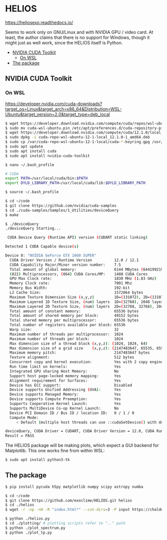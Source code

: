 # HELIOS

<https://heliosexo.readthedocs.io/>

Seems to work only on GNU/Linux and with NVIDIA GPU / video card. At least, the author claims that there is no support for Windows, though it might just as well work, since the HELIOS itself is Python.

<!-- MarkdownTOC -->

- [NVIDIA CUDA Toolkit](#nvidia-cuda-toolkit)
    - [On WSL](#on-wsl)
- [The package](#the-package)

<!-- /MarkdownTOC -->

## NVIDIA CUDA Toolkit

### On WSL

<https://developer.nvidia.com/cuda-downloads?target_os=Linux&target_arch=x86_64&Distribution=WSL-Ubuntu&target_version=2.0&target_type=deb_local>

``` sh
$ wget https://developer.download.nvidia.com/compute/cuda/repos/wsl-ubuntu/x86_64/cuda-wsl-ubuntu.pin
$ sudo mv cuda-wsl-ubuntu.pin /etc/apt/preferences.d/cuda-repository-pin-600
$ wget https://developer.download.nvidia.com/compute/cuda/12.1.0/local_installers/cuda-repo-wsl-ubuntu-12-1-local_12.1.0-1_amd64.deb
$ sudo dpkg -i cuda-repo-wsl-ubuntu-12-1-local_12.1.0-1_amd64.deb
$ sudo cp /var/cuda-repo-wsl-ubuntu-12-1-local/cuda-*-keyring.gpg /usr/share/keyrings/
$ sudo apt update
$ sudo apt install cuda
$ sudo apt install nvidia-cuda-toolkit
```

``` sh
$ nano ~/.bash_profile

# CUDA
export PATH=/usr/local/cuda/bin:$PATH
export DYLD_LIBRARY_PATH=/usr/local/cuda/lib:$DYLD_LIBRARY_PATH

$ source ~/.bash_profile
```

``` sh
$ cd ~/code
$ git clone https://github.com/nvidia/cuda-samples
$ cd ./cuda-samples/Samples/1_Utilities/deviceQuery
$ make

$ ./deviceQuery
./deviceQuery Starting...

 CUDA Device Query (Runtime API) version (CUDART static linking)

Detected 1 CUDA Capable device(s)

Device 0: "NVIDIA GeForce GTX 1660 SUPER"
  CUDA Driver Version / Runtime Version          12.0 / 12.1
  CUDA Capability Major/Minor version number:    7.5
  Total amount of global memory:                 6144 MBytes (6441992192 bytes)
  (022) Multiprocessors, (064) CUDA Cores/MP:    1408 CUDA Cores
  GPU Max Clock rate:                            1830 MHz (1.83 GHz)
  Memory Clock rate:                             7001 Mhz
  Memory Bus Width:                              192-bit
  L2 Cache Size:                                 1572864 bytes
  Maximum Texture Dimension Size (x,y,z)         1D=(131072), 2D=(131072, 65536), 3D=(16384, 16384, 16384)
  Maximum Layered 1D Texture Size, (num) layers  1D=(32768), 2048 layers
  Maximum Layered 2D Texture Size, (num) layers  2D=(32768, 32768), 2048 layers
  Total amount of constant memory:               65536 bytes
  Total amount of shared memory per block:       49152 bytes
  Total shared memory per multiprocessor:        65536 bytes
  Total number of registers available per block: 65536
  Warp size:                                     32
  Maximum number of threads per multiprocessor:  1024
  Maximum number of threads per block:           1024
  Max dimension size of a thread block (x,y,z): (1024, 1024, 64)
  Max dimension size of a grid size    (x,y,z): (2147483647, 65535, 65535)
  Maximum memory pitch:                          2147483647 bytes
  Texture alignment:                             512 bytes
  Concurrent copy and kernel execution:          Yes with 2 copy engine(s)
  Run time limit on kernels:                     Yes
  Integrated GPU sharing Host Memory:            No
  Support host page-locked memory mapping:       Yes
  Alignment requirement for Surfaces:            Yes
  Device has ECC support:                        Disabled
  Device supports Unified Addressing (UVA):      Yes
  Device supports Managed Memory:                Yes
  Device supports Compute Preemption:            Yes
  Supports Cooperative Kernel Launch:            Yes
  Supports MultiDevice Co-op Kernel Launch:      No
  Device PCI Domain ID / Bus ID / location ID:   0 / 1 / 0
  Compute Mode:
     < Default (multiple host threads can use ::cudaSetDevice() with device simultaneously) >

deviceQuery, CUDA Driver = CUDART, CUDA Driver Version = 12.0, CUDA Runtime Version = 12.1, NumDevs = 1
Result = PASS
```

The HELIOS package will be making plots, which expect a GUI backend for Matplotlib. This one works fine from within WSL:

``` sh
$ sudo apt install python3-tk
```

## The package

``` sh
$ pip install pycuda h5py matplotlib numpy scipy astropy numba

$ cd ~/code
$ git clone https://github.com/exoclime/HELIOS.git helios
$ cd ./helios
$ wget -r -np -nH -R "index.html*" --cut-dirs=3 -P input https://chaldene.unibe.ch/data/helios/input_files/

$ python ./helios.py
$ cd ./plotting/ # plotting scripts refer to ".." path
$ python ./plot_spectrum.py
$ python ./plot_tp.py
```
